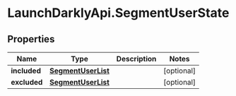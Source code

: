 # LaunchDarklyApi.SegmentUserState

## Properties

Name | Type | Description | Notes
------------ | ------------- | ------------- | -------------
**included** | [**SegmentUserList**](SegmentUserList.md) |  | [optional] 
**excluded** | [**SegmentUserList**](SegmentUserList.md) |  | [optional] 


